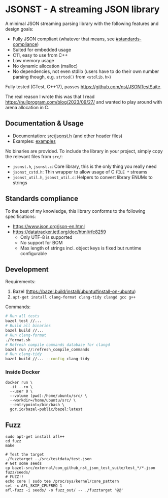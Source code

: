 # JSONST - A streaming JSON library

A minimal JSON streaming parsing library with the following features and design goals:

- Fully JSON compliant (whatever that means, see [#standards-compliance](#standards-compliance))
- Suited for embedded usage
- C11, easy to use from C++
- Low memory usage
- No dynamic allocation (malloc)
- No dependencies, not even stdlib (users have to do their own number parsing though, e.g. `strtod()` from `<stdlib.h>`)

Fully tested (GTest, C++17), passes https://github.com/nst/JSONTestSuite.

The real reason I wrote this was that I read https://nullprogram.com/blog/2023/09/27/
and wanted to play around with arena allocation in C.

## Documentation & Usage

- Documentation: [src/jsonst.h](src/jsonst.h) (and other header files)
- Examples: [examples](examples)

No binaries are provided.
To include the library in your project, simply copy the relevant files from `src/`:

- `jsonst.h`, `jsonst.c`: Core library, this is the only thing you really need
- `jsonst_cstd.h`: Thin wrapper to allow usage of C `FILE *` streams
- `jsonst_util.h`, `jsonst_util.c`: Helpers to convert library ENUMs to strings

## Standards compliance

To the best of my knowledge, this library conforms to the following specifications:

- https://www.json.org/json-en.html
- https://datatracker.ietf.org/doc/html/rfc8259
  - Only UTF-8 is supported
  - No support for BOM
  - Max length of strings incl. object keys is fixed but runtime configurable

## Development

Requirements:

1. Bazel (https://bazel.build/install/ubuntu#install-on-ubuntu)
2. `apt-get install clang-format clang-tidy clangd gcc g++`

Commands:

```bash
# Run all tests
bazel test //...
# Build all binaries
bazel build //...
# Run clang-format
./format.sh
# Refresh compile commands database for clangd
bazel run //:refresh_compile_commands
# Run clang-tidy
bazel build //... --config clang-tidy
```

### Inside Docker

```fish
docker run \
  -it --rm \
  --user 0 \
  --volume (pwd):/home/ubuntu/src/ \
  --workdir=/home/ubuntu/src/ \
  --entrypoint=/bin/bash \
  gcr.io/bazel-public/bazel:latest
```

## Fuzz

```fish
sudo apt-get install afl++
cd fuzz
make

# Test the target
./fuzztarget ../src/testdata/test.json
# Get some seeds
cp bazel-src/external/com_github_nst_json_test_suite/test_*/*.json fuzz/seeds/
# FUZZ!!
echo core | sudo tee /proc/sys/kernel/core_pattern
set -x AFL_SKIP_CPUFREQ 1
afl-fuzz -i seeds/ -o fuzz_out/ -- ./fuzztarget '@@'
```

